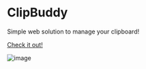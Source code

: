 # ClipBuddy

Simple web solution to manage your clipboard!

[Check it out!](https://sharvenp.github.io/clip-buddy/)

![image](https://github.com/user-attachments/assets/50edee89-62a8-4e29-9251-2680a8e318ab)

